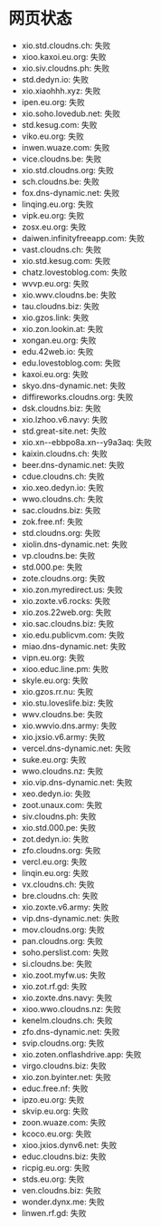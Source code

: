 # 网页状态
- xio.std.cloudns.ch: 失败
- xioo.kaxoi.eu.org: 失败
- xio.siv.cloudns.ph: 失败
- std.dedyn.io: 失败
- xio.xiaohhh.xyz: 失败
- ipen.eu.org: 失败
- xio.soho.lovedub.net: 失败
- std.kesug.com: 失败
- viko.eu.org: 失败
- inwen.wuaze.com: 失败
- vice.cloudns.be: 失败
- xio.std.cloudns.org: 失败
- sch.cloudns.be: 失败
- fox.dns-dynamic.net: 失败
- linqing.eu.org: 失败
- vipk.eu.org: 失败
- zosx.eu.org: 失败
- daiwen.infinityfreeapp.com: 失败
- vast.cloudns.ch: 失败
- xio.std.kesug.com: 失败
- chatz.lovestoblog.com: 失败
- wvvp.eu.org: 失败
- xio.wwv.cloudns.be: 失败
- tau.cloudns.biz: 失败
- xio.gzos.link: 失败
- xio.zon.lookin.at: 失败
- xongan.eu.org: 失败
- edu.42web.io: 失败
- edu.lovestoblog.com: 失败
- kaxoi.eu.org: 失败
- skyo.dns-dynamic.net: 失败
- diffireworks.cloudns.org: 失败
- dsk.cloudns.biz: 失败
- xio.lzhoo.v6.navy: 失败
- std.great-site.net: 失败
- xio.xn--ebbpo8a.xn--y9a3aq: 失败
- kaixin.cloudns.ch: 失败
- beer.dns-dynamic.net: 失败
- cdue.cloudns.ch: 失败
- xio.xeo.dedyn.io: 失败
- wwo.cloudns.ch: 失败
- sac.cloudns.biz: 失败
- zok.free.nf: 失败
- std.cloudns.org: 失败
- xiolin.dns-dynamic.net: 失败
- vp.cloudns.be: 失败
- std.000.pe: 失败
- zote.cloudns.org: 失败
- xio.zon.myredirect.us: 失败
- xio.zoxte.v6.rocks: 失败
- xio.zos.22web.org: 失败
- xio.sac.cloudns.biz: 失败
- xio.edu.publicvm.com: 失败
- miao.dns-dynamic.net: 失败
- vipn.eu.org: 失败
- xioo.educ.line.pm: 失败
- skyle.eu.org: 失败
- xio.gzos.rr.nu: 失败
- xio.stu.loveslife.biz: 失败
- wwv.cloudns.be: 失败
- xio.wwvio.dns.army: 失败
- xio.jxsio.v6.army: 失败
- vercel.dns-dynamic.net: 失败
- suke.eu.org: 失败
- wwo.cloudns.nz: 失败
- xio.vip.dns-dynamic.net: 失败
- xeo.dedyn.io: 失败
- zoot.unaux.com: 失败
- siv.cloudns.ph: 失败
- xio.std.000.pe: 失败
- zot.dedyn.io: 失败
- zfo.cloudns.org: 失败
- vercl.eu.org: 失败
- linqin.eu.org: 失败
- vx.cloudns.ch: 失败
- bre.cloudns.ch: 失败
- xio.zoxte.v6.army: 失败
- vip.dns-dynamic.net: 失败
- mov.cloudns.org: 失败
- pan.cloudns.org: 失败
- soho.perslist.com: 失败
- si.cloudns.be: 失败
- xio.zoot.myfw.us: 失败
- xio.zot.rf.gd: 失败
- xio.zoxte.dns.navy: 失败
- xioo.wwo.cloudns.nz: 失败
- kenelm.cloudns.ch: 失败
- zfo.dns-dynamic.net: 失败
- svip.cloudns.org: 失败
- xio.zoten.onflashdrive.app: 失败
- virgo.cloudns.biz: 失败
- xio.zon.byinter.net: 失败
- educ.free.nf: 失败
- ipzo.eu.org: 失败
- skvip.eu.org: 失败
- zoon.wuaze.com: 失败
- kcoco.eu.org: 失败
- xioo.jxios.dynv6.net: 失败
- educ.cloudns.biz: 失败
- ricpig.eu.org: 失败
- stds.eu.org: 失败
- ven.cloudns.biz: 失败
- wonder.dynx.me: 失败
- linwen.rf.gd: 失败
